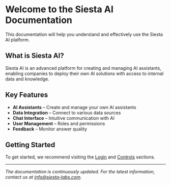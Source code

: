 # Welcome to the Siesta AI Documentation

This documentation will help you understand and effectively use the Siesta AI platform.

## What is Siesta AI?

Siesta AI is an advanced platform for creating and managing AI assistants, enabling companies to deploy their own AI solutions with access to internal data and knowledge.

## Key Features

- **AI Assistants** – Create and manage your own AI assistants
- **Data Integration** – Connect to various data sources
- **Chat Interface** – Intuitive communication with AI
- **User Management** – Roles and permissions
- **Feedback** – Monitor answer quality

## Getting Started

To get started, we recommend visiting the [Login](./prihlaseni.md) and [Controls](./ovladaci-prvky.md) sections.

---

*The documentation is continuously updated. For the latest information, contact us at info@siesta-labs.com.* 